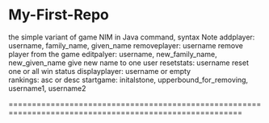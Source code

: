 # My-First-Repo
the simple variant of game NIM in Java
command,        syntax                                                      Note 
addplayer:      username, family_name, given_name
removeplayer:   username                                                    remove player from the game
editpalyer:     username, new_family_name, new_given_name                   give new name to one user
resetstats:     username                                                    reset one or all win status
displayplayer:  username or empty            
rankings:       asc or desc
startgame:      initalstone, upperbound_for_removing, username1, username2    

========================================================================================================
